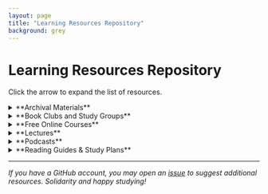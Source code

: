 ```yaml
---
layout: page
title: "Learning Resources Repository"
background: grey
---
```


# Learning Resources Repository
Click the arrow to expand the list of resources.

<details markdown="1">
<summary markdown="span">**Archival Materials**</summary>

- [Lady Izdihar's Soviet Archive](https://ladyizdihar.com/){:target="_blank"}
   
</details>

<details markdown="1">
<summary markdown="span">**Book Clubs and Study Groups**</summary>

- [Kansas Socialist Book Club](https://kssocialistbookclub.com/home){:target="_blank"}
- [Marxist-Leninist Reading Hub](https://www.mlreadinghub.org/){:target="_blank"}
  
</details>

<details markdown="1">
<summary markdown="span">**Free Online Courses**</summary>

- [Socialism 101](https://www.socialism101.com/){:target="_blank"}
- [Hillsdale College's Marxism, Socialism, and Communism Course](https://online.hillsdale.edu/courses/promo/marxism-socialism-communism){:target="_blank"}
- [TsinghuaX: Introduction to Mao Zedong Thought](https://www.edx.org/learn/communist-china/tsinghua-university-introduction-to-mao-zedong-thought-mao-ze-dong-si-xiang-gai-lun){:target="_blank"}

</details>

<details markdown="1">
<summary markdown="span">**Lectures**</summary>

- [Gabriel Rockhill, "Liberalism and Fascism: The State of American Politics"](https://www.youtube.com/watch?v=y2iJLGI2AP4){:target="_blank"} (April 18, 2025, Kansas State University)
- [Gabriel Rockhill, "Are Fascism and Liberalism Partners in Capitalist Crime?"](https://www.youtube.com/watch?v=Vnn_bWDmizw){:target="_blank"} (January 28, 2024)
- [Marxism](https://www.youtube.com/playlist?list=PLq-kUiXssVioxBWwToyN3Apqd8f_a7mCC){:target="_blank"} (Youtube Lecture Series by Dr. Taimur Rahman)
   
</details>

<details markdown="1">
<summary markdown="span">**Podcasts**</summary>

> **How to use this list**  
> Start with the topic that grabs you—then sample a few shows to find the tone and depth you like. Many release bonus content on Patreon; the links below all point to free public feeds.

**Theory & Philosophy**
- [What's Left of Philosophy](https://www.leftofphilosophy.com/){:target="_blank"}
- [Theory & Philosophy](https://theoretician.podbean.com/){:target="_blank"}
- [Why Theory](https://podcasts.apple.com/us/podcast/why-theory/id1299863834){:target="_blank"}
- [Marx Madness](https://open.spotify.com/show/7fMDBjIjMdrU5PYm3zXP25){:target="_blank"}
- [Socialism For All](https://open.spotify.com/show/3byqQVsdTzhE2dOsnAUmK5){:target="_blank"}
- [Red Menace](https://redmenace.libsyn.com/){:target="_blank"}
- [Red Library](https://redlibrary.libsyn.com/){:target="_blank"}

***Post-structural / Critical Theory***
- [Acid Horizon](https://www.acidhorizonpodcast.com/){:target="_blank"}
- [Machinic Unconscious Happy Hour](https://podcasts.apple.com/us/podcast/machinic-unconscious-happy-hour/id1234384916){:target="_blank"}
- [Žižek & So On](https://open.spotify.com/show/5zMFV8I4HQRKHUoqW2O3db){:target="_blank"}
- [Lost Futures: A Mark Fisher Podcast](https://open.spotify.com/show/0EnwNGZijCDZVIl5JtjwGT){:target="_blank"}
- [Deleuze & Guattari Quarantine Collective](https://open.spotify.com/show/5A4fvYbVTuCxVLnnrofTcR){:target="_blank"}

**History**
- [Guerrilla History](https://guerrillahistory.libsyn.com/){:target="_blank"}
- [Fourth Reich Archaeology](https://open.spotify.com/show/1DxF75sQhiSyvSUgoqsnqA){:target="_blank"}
- [Labor Jawn](https://www.laborjawn.com/){:target="_blank"}
- [Empire Files](https://podcasts.apple.com/us/podcast/empire-files/id1332127325){:target="_blank"}
- [Blowback](https://blowback.show/){:target="_blank"}
- [5-4](https://www.fivefourpod.com/){:target="_blank"} *(Supreme Court history)*
- [Groundings](https://groundings.simplecast.com/){:target="_blank"}
- [Real Dictators](https://www.noiser.com/real-dictators){:target="_blank"}
- [Revolutions](https://podcasts.apple.com/us/podcast/revolutions/id703889772){:target="_blank"}
- [Lions Led By Donkeys](https://open.spotify.com/show/1Vw8AeyqBCI6R94FK3GBw9){:target="_blank"}
- [What A Hell of a Way to Die](https://open.spotify.com/show/1XEfRCDbLKOB8naNbICU6q){:target="_blank"}

**Current Events & Commentary**
- [Upstream](https://www.upstreampodcast.org/){:target="_blank"}
- [Revolutionary Left Radio](https://revolutionaryleftradio.libsyn.com/){:target="_blank"}
- [Party Girls](https://open.spotify.com/show/71ESqg33NRlEPmDxjbg4rO){:target="_blank"}
- [QAnon Anonymous](https://open.spotify.com/show/6qAmVJsQW0k51ZJ9bDZyZd){:target="_blank"}
- [TrueAnon](https://podcast.trueanon.com/){:target="_blank"}
- [Trillbilly Workers' Party](https://podcasts.apple.com/us/podcast/trillbilly-workers-party/id1227003413){:target="_blank"}
- [Trashfuture](https://trashfuture.co.uk/){:target="_blank"}
- [Well There's Your Problem](https://podcasts.apple.com/us/podcast/well-there-s-your-problem/id1487829595){:target="_blank"}
- [Kill James Bond](https://killjamesbond.com/){:target="_blank"}
- [Chapo Trap House](https://www.chapotraphouse.com/){:target="_blank"}
- [Novara Media](https://podcast.novaramedia.com/){:target="_blank"}
- [Know Your Enemy](https://podcasts.apple.com/us/podcast/know-your-enemy/id1462703434){:target="_blank"}
- [Death Panel](https://www.deathpanel.net/){:target="_blank"}
- [Citations Needed](https://citationsneeded.libsyn.com/){:target="_blank"}
- [Democracy Now!](https://www.democracynow.org/pages/help/podcasting){:target="_blank"} *(daily news)*

**Culture, Comedy & Pop-Ed**
- [If Books Could Kill](https://podcasts.apple.com/us/podcast/if-books-could-kill/id1651876897){:target="_blank"}
- [Behind the Bastards](https://www.iheart.com/podcast/105-behind-the-bastards-29236323/){:target="_blank"}
- [It Could Happen Here](https://www.iheart.com/podcast/105-it-could-happen-here-30717896/){:target="_blank"}
- [Cool People Who Did Cool Stuff](https://www.iheart.com/podcast/1119-cool-people-who-did-cool-96003360/){:target="_blank"}
- [Weird Little Guys](https://podcasts.apple.com/us/podcast/weird-little-guys/id1760218611){:target="_blank"}
- [The Blindboy Podcast](https://shows.acast.com/blindboy){:target="_blank"}
- [The Alexei Sayle Podcast](https://audioboom.com/channels/5038428-the-alexei-sayle-podcast){:target="_blank"}

**Ecology & Tech**
- [Poor Prole's Almanac](https://podcasts.apple.com/us/podcast/the-poor-proles-almanac/id1523042499){:target="_blank"}
- [Tech Won't Save Us](https://techwontsave.us/){:target="_blank"}

**Anti-Fascism / Security**
- [Live Like the World Is Dying](https://www.liveliketheworldisdying.com/){:target="_blank"}
- [I Don't Speak German](https://podcasts.apple.com/us/podcast/i-dont-speak-german/id1449848509){:target="_blank"}
- [Hood Politics](https://www.iheart.com/podcast/1119-hood-politics-with-prop-81527703/){:target="_blank"}

**True-Crime / Politics Hybrid**
- [Sunder](https://podcasts.apple.com/us/podcast/sunder/id1650059141){:target="_blank"} *(sporadic)*
- [Real Dictators](https://www.noiser.com/real-dictators){:target="_blank"}

**Movement Media & Interview Shows**
- [Green and Red](https://greenandredpodcast.org/){:target="_blank"}
- [Millennials Are Killing Capitalism](https://millennialsarekillingcapitalism.libsyn.com/){:target="_blank"}
- [The Antifada](https://podcasts.apple.com/us/podcast/the-antifada/id1372879721){:target="_blank"}
- [Aufhebunga Bunga](https://bungacast.com/){:target="_blank"}
- [Poor Prole's Almanac](https://podcasts.apple.com/us/podcast/the-poor-proles-almanac/id1523042499){:target="_blank"} *(listed above under Ecology)*

**Misc. / Edge Picks**
- [Conspirituality](https://www.conspirituality.net/){:target="_blank"} *(critiquing New-Age conspiracies)*

</details>

<details markdown="1">
<summary markdown="span">**Reading Guides & Study Plans**</summary>

- [Beginner's Guide to Marxism](https://www.marxists.org/subject/students/index.htm){:target="_blank"}
- [Introduction to Marxist Dialectics](../learning-resources/marxistdialectics){:target="_blank"}
- [Marxism-Leninism-Maoism Basic Course](https://foreignlanguages.press/colorful-classics/marxism-leninism-maoism-basic-course-english/){:target="_blank"}
- [Basic Marx-Lenin Study Plan](../learning-resources/marxleninbasics){:target="_blank"}
- [Marxism-Leninism Study Guide](https://marxistleninist.wordpress.com/study-guide/){:target="_blank"}
- [Revolutionary Communists of America reading guides for selected texts](https://communistusa.org/marxist-theory/reading-guides/){:target="_blank"}
- [From Marx to Mao](http://marx2mao.com/RG.html){:target="_blank"}

</details>

---
*If you have a GitHub account, you may open an [issue](https://github.com/flinthillsdsa/resources/issues) to suggest additional resources. Solidarity and happy studying!*
